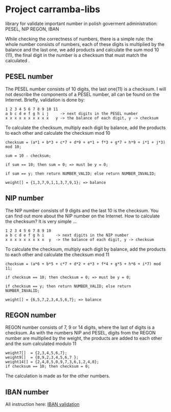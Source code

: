 # Project carramba-libs
library for validate important number in polish goverment administration: PESEL, NIP REGON, IBAN

While checking the correctness of numbers, there is a simple rule: the whole number consists of numbers, each of these digits is multiplied by the balance and the last one, we add products and calculate the sum mod 10 (11), the final digit in the number is a checksum that must match the calculated .

## PESEL number

The PESEL number consists of 10 digits, the last one(11) is a checksum. I will not describe the components of a PESEL number, all can be found on the Internet. Briefly, validation is done by:

```
1 2 3 4 5 6 7 8 9 10 11
a b c d e f g h i j     -> next digits in the PESEL number
x x x x x x x x x x   y -> the balance of each digit, y -> checksum
```

To calculate the checksum, multiply each digit by balance, add the products to each other and calculate the checksum mod 10

```
checksum = (a*1 + b*3 + c*7 + d*9 + e*1 + f*3 + g*7 + h*9 + i*1 + j*3) mod 10; 

sum = 10 - checksum;

if sum == 10; then sum = 0; => must be y = 0;

if sum == y; then return NUMBER_VALID; else return NUMBER_INVALID;

weight[] = {1,3,7,9,1,1,3,7,9,1}; => balance
```


## NIP number

The NIP number consists of 9 digits and the last 10 is the checksum. You can find out more about the NIP number on the Internet. How to calculate the checksum? It is very simple ...

```
1 2 3 4 5 6 7 8 9 10 
a b c d e f g h i     -> next digits in the NIP number
x x x x x x x x x  y  -> the balance of each digit, y -> checksum
```

To calculate the checksum, multiply each digit by balance, add the products to each other and calculate the checksum mod 11

```
checksum = (a*6 + b*5 + c*7 + d*2 + e*3 + f*4 + g*5 + h*6 + i*7) mod 11; 

if checksum == 10; then checksum = 0; => must be y = 0;

if checksum == y; then return NUMBER_VALID; else return NUMBER_INVALID;

weight[] = {6,5,7,2,3,4,5,6,7}; => balance
```

## REGON number

REGON number consists of 7, 9 or 14 digits, where the last of digits is a checksum. As with the numbers NIP and PESEL, digits from the REGON number are multiplied by the weight, the products are added to each other and the sum calculated modulo 11

```
weight7[]  = {2,3,4,5,6,7};
weight9[]  = {8,9,2,3,4,5,6,7 };
weight14[] = {2,4,8,5,0,9,7,3,6,1,2,4,8};
if checksum == 10; then checksum = 0; 
```

The calculation is made as for the other numbers.


## IBAN number

All instruction here: [IBAN validation](https://romek.info/ut/banki.html)
